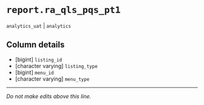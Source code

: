 # `report.ra_qls_pqs_pt1`
`analytics_uat` | `analytics`

## Column details
* [bigint]    `listing_id`
* [character varying] `listing_type`
* [bigint]    `menu_id`
* [character varying] `menu_type`

-------------------------------------------------------------------------------
*Do not make edits above this line.*
